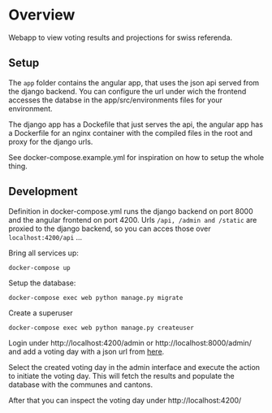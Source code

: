 # Overview

Webapp to view voting results and projections for swiss referenda.


## Setup

The `app` folder contains the angular app, that uses the json api served from the django backend.
You can configure the url under wich the frontend accesses the databse in the app/src/environments files for your environment.

The django app has a Dockefile that just serves the api, the angular app has a Dockerfile for an nginx container with the compiled files in the root and proxy for the django urls.

See docker-compose.example.yml for inspiration on how to setup the whole thing.

## Development

Definition in docker-compose.yml runs the django backend on port 8000 and the angular frontend on port 4200.
Urls `/api, /admin and /static` are proxied to the django backend, so you can acces those over `localhost:4200/api` ...

Bring all services up:
```
docker-compose up
```

Setup the database:

```
docker-compose exec web python manage.py migrate
```

Create a superuser
```
docker-compose exec web python manage.py createuser
```

Login under http://localhost:4200/admin or http://localhost:8000/admin/ and add a voting day with a json url from [here](https://opendata.swiss/de/dataset/echtzeitdaten-am-abstimmungstag-zu-eidgenoessischen-abstimmungsvorlagen).

Select the created voting day in the admin interface and execute the action to initiate the voting day. This will fetch the results and populate the database with the communes and cantons.

After that you can inspect the voting day under http://localhost:4200/
